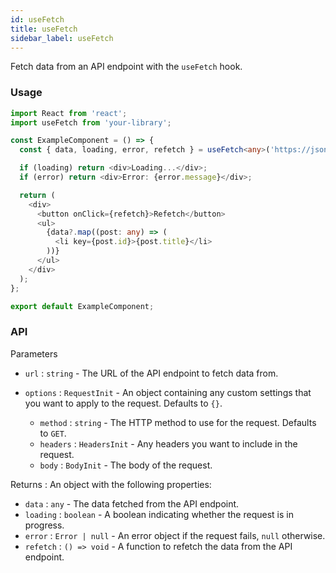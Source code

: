 ```yaml
---
id: useFetch
title: useFetch
sidebar_label: useFetch
---
```


Fetch data from an API endpoint with the `useFetch` hook.

### Usage

```typescript
import React from 'react';
import useFetch from 'your-library';

const ExampleComponent = () => {
  const { data, loading, error, refetch } = useFetch<any>('https://jsonplaceholder.typicode.com/posts');

  if (loading) return <div>Loading...</div>;
  if (error) return <div>Error: {error.message}</div>;

  return (
    <div>
      <button onClick={refetch}>Refetch</button>
      <ul>
        {data?.map((post: any) => (
          <li key={post.id}>{post.title}</li>
        ))}
      </ul>
    </div>
  );
};

export default ExampleComponent;
```

### API

Parameters

- `url` : `string` - The URL of the API endpoint to fetch data from.
- `options` : `RequestInit` - An object containing any custom settings that you want to apply to the request. Defaults to `{}`.
  
  - `method` : `string` - The HTTP method to use for the request. Defaults to `GET`.
  - `headers` : `HeadersInit` - Any headers you want to include in the request.
  - `body` : `BodyInit` - The body of the request.

Returns : An object with the following properties:

- `data` : `any` - The data fetched from the API endpoint.
- `loading` : `boolean` - A boolean indicating whether the request is in progress.
- `error` : `Error | null` - An error object if the request fails, `null` otherwise.
- `refetch` : `() => void` - A function to refetch the data from the API endpoint.
  